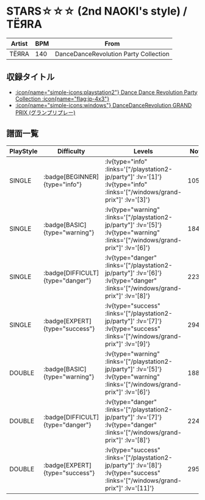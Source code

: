 # STARS☆☆☆ (2nd NAOKI's style) / TËЯRA

|Artist|BPM|From|
|------|---|----|
|TËЯRA|140|DanceDanceRevolution Party Collection|

## 収録タイトル

- [ :icon{name="simple-icons:playstation2"} Dance Dance Revolution Party Collection :icon{name="flag:jp-4x3"} ](/playstation2-jp/party)
- [ :icon{name="simple-icons:windows"} DanceDanceRevolution GRAND PRIX (グランプリプレー)](/windows/grand-prix)

## 譜面一覧

|PlayStyle|Difficulty|Levels|Notes|Movie|
|---------|----------|------|-----|-----|
|SINGLE| :badge[BEGINNER]{type="info"} | :lv{type="info" :links='["/playstation2-jp/party"]' :lv='[1]'}  :lv{type="info" :links='["/windows/grand-prix"]' :lv='[3]'} |105/0||
|SINGLE| :badge[BASIC]{type="warning"} | :lv{type="warning" :links='["/playstation2-jp/party"]' :lv='[5]'}  :lv{type="warning" :links='["/windows/grand-prix"]' :lv='[6]'} |184/14||
|SINGLE| :badge[DIFFICULT]{type="danger"} | :lv{type="danger" :links='["/playstation2-jp/party"]' :lv='[6]'}  :lv{type="danger" :links='["/windows/grand-prix"]' :lv='[8]'} |223/14||
|SINGLE| :badge[EXPERT]{type="success"} | :lv{type="success" :links='["/playstation2-jp/party"]' :lv='[7]'}  :lv{type="success" :links='["/windows/grand-prix"]' :lv='[9]'} |294/22||
|DOUBLE| :badge[BASIC]{type="warning"} | :lv{type="warning" :links='["/playstation2-jp/party"]' :lv='[5]'}  :lv{type="warning" :links='["/windows/grand-prix"]' :lv='[6]'} |188/17||
|DOUBLE| :badge[DIFFICULT]{type="danger"} | :lv{type="danger" :links='["/playstation2-jp/party"]' :lv='[7]'}  :lv{type="danger" :links='["/windows/grand-prix"]' :lv='[8]'} |224/14||
|DOUBLE| :badge[EXPERT]{type="success"} | :lv{type="success" :links='["/playstation2-jp/party"]' :lv='[8]'}  :lv{type="success" :links='["/windows/grand-prix"]' :lv='[11]'} |295/21||
